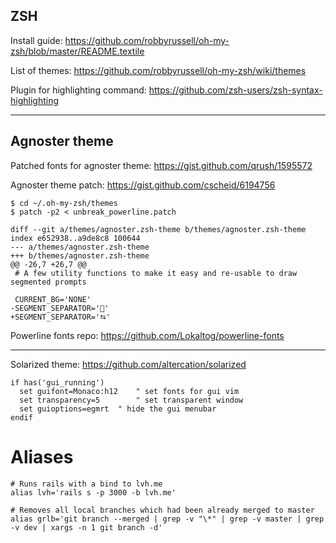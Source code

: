 ZSH
---

Install guide: https://github.com/robbyrussell/oh-my-zsh/blob/master/README.textile

List of themes: https://github.com/robbyrussell/oh-my-zsh/wiki/themes

Plugin for highlighting command: https://github.com/zsh-users/zsh-syntax-highlighting

---

Agnoster theme
--------------

Patched fonts for agnoster theme: https://gist.github.com/qrush/1595572

Agnoster theme patch: https://gist.github.com/cscheid/6194756

    $ cd ~/.oh-my-zsh/themes
    $ patch -p2 < unbreak_powerline.patch
    
    diff --git a/themes/agnoster.zsh-theme b/themes/agnoster.zsh-theme
    index e652938..a9de8c8 100644
    --- a/themes/agnoster.zsh-theme
    +++ b/themes/agnoster.zsh-theme
    @@ -26,7 +26,7 @@
     # A few utility functions to make it easy and re-usable to draw segmented prompts
    
     CURRENT_BG='NONE'
    -SEGMENT_SEPARATOR=''
    +SEGMENT_SEPARATOR='⮀'

Powerline fonts repo: https://github.com/Lokaltog/powerline-fonts

---

Solarized theme: https://github.com/altercation/solarized

    if has('gui_running')
      set guifont=Monaco:h12    " set fonts for gui vim
      set transparency=5        " set transparent window
      set guioptions=egmrt  " hide the gui menubar
    endif


# Aliases

```
# Runs rails with a bind to lvh.me
alias lvh='rails s -p 3000 -b lvh.me'

# Removes all local branches which had been already merged to master
alias grlb='git branch --merged | grep -v "\*" | grep -v master | grep -v dev | xargs -n 1 git branch -d'
```
